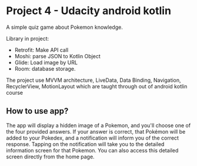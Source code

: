 # Project 4 - Udacity android kotlin

A simple quiz game about Pokemon knowledge.

Library in project:
- Retrofit: Make API call
- Moshi: parse JSON to Kotlin Object
- Glide: Load image by URL
- Room: database storage.

The project use MVVM architecture, LiveData, Data Binding, Navigation, RecyclerView, MotionLayout which are taught through out of android kotlin course

## How to use app?

The app will display a hidden image of a Pokemon, and you'll choose one of the four provided answers. If your answer is correct, that Pokémon will be added to your Pokedex, and a notification will inform you of the correct response. Tapping on the notification will take you to the detailed information screen for that Pokemon. You can also access this detailed screen directly from the home page.




